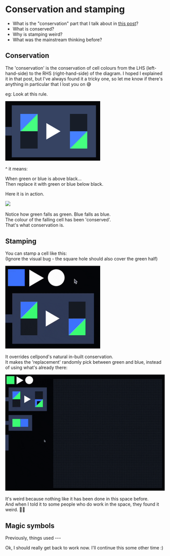 # Conservation and stamping

- What is the "conservation" part that I talk about in [this post](https://www.todepond.com/wikiblogarden/cellpond/the-weirdest-thing/)?
- What is conserved?
- Why is stamping weird?
- What was the mainstream thinking before?

## Conservation

The 'conservation' is the conservation of cell colours from the LHS (left-hand-side) to the RHS (right-hand-side) of the diagram. I hoped I explained it in that post, but I've always found it a tricky one, so let me know if there's anything in particular that I lost you on 😅

eg: Look at this rule.

<img src="1.png" width="300" />

^ it means:

When green or blue is above black...<br>
Then replace it with green or blue below black.

Here it is in action.

<img src="2.gif" />

Notice how green falls as green. Blue falls as blue.<br>
The colour of the falling cell has been 'conserved'.<br>
That's what conservation is.

## Stamping

You can stamp a cell like this:<br>
(Ignore the visual bug - the square hole should also cover the green half)

<img src="3.gif" width="300">

It overrides cellpond's natural in-built conservation.<br>
It makes the 'replacement' randomly pick between green and blue, instead of using what's already there:

<img src="4.gif">

It's weird because nothing like it has been done in this space before.<br>
And when I told it to some people who do work in the space, they found it weird. 🤷‍♀️

## Magic symbols

Previously, things used ---

Ok, I should really get back to work now. I'll continue this some other time :)

